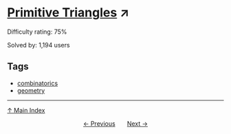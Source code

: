 # [Primitive Triangles](https://projecteuler.net/problem=276) ↗️

Difficulty rating: 75%

Solved by: 1,194 users
## Tags

- [combinatorics](../tags/combinatorics.md)
- [geometry](../tags/geometry.md)



---

[↑ Main Index](../README.md)


<div align=center><a href='275.md'>← Previous</a> &nbsp;&nbsp; &nbsp;&nbsp;  <a href='277.md'>Next →</a></div>
